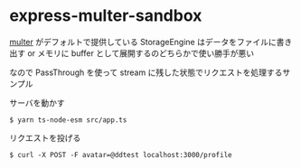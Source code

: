 # express-multer-sandbox

[multer](https://github.com/expressjs/multer) がデフォルトで提供している StorageEngine はデータをファイルに書き出す or メモリに buffer として展開するのどちらかで使い勝手が悪い

なので PassThrough を使って stream に残した状態でリクエストを処理するサンプル

サーバを動かす

```
$ yarn ts-node-esm src/app.ts
```

リクエストを投げる

```
$ curl -X POST -F avatar=@ddtest localhost:3000/profile
```
